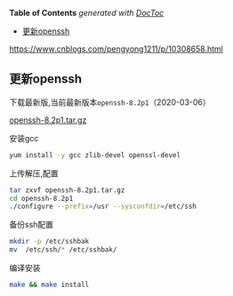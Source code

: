 <!-- START doctoc generated TOC please keep comment here to allow auto update -->
<!-- DON'T EDIT THIS SECTION, INSTEAD RE-RUN doctoc TO UPDATE -->
**Table of Contents**  *generated with [DocToc](https://github.com/thlorenz/doctoc)*

- [更新openssh](#%E6%9B%B4%E6%96%B0openssh)

<!-- END doctoc generated TOC please keep comment here to allow auto update -->

https://www.cnblogs.com/pengyong1211/p/10308658.html


## 更新openssh

下载最新版,当前最新版本`openssh-8.2p1`（2020-03-06）

[openssh-8.2p1.tar.gz](https://openbsd.hk/pub/OpenBSD/OpenSSH/portable/openssh-8.2p1.tar.gz)

安装gcc

```bash
yum install -y gcc zlib-devel openssl-devel
```

上传解压,配置

```bash
tar zxvf openssh-8.2p1.tar.gz
cd openssh-8.2p1
./configure --prefix=/usr --sysconfdir=/etc/ssh
```

备份ssh配置

```bash
mkdir -p /etc/sshbak
mv  /etc/ssh/* /etc/sshbak/  
```

编译安装

```bash
make && make install
```
